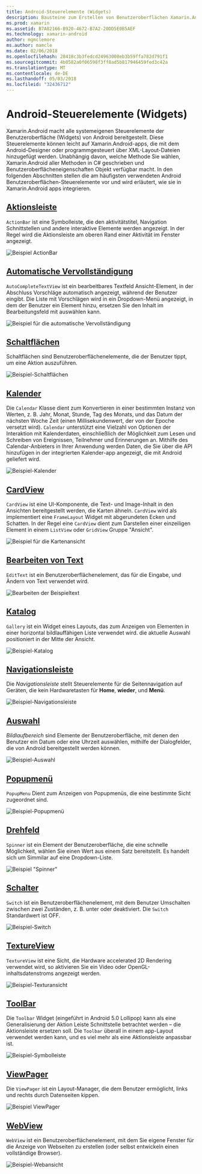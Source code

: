 ```yaml
---
title: Android-Steuerelemente (Widgets)
description: Bausteine zum Erstellen von Benutzeroberflächen Xamarin.Android
ms.prod: xamarin
ms.assetid: B7A82166-B920-4672-B7A2-20DD5E0B5AEF
ms.technology: xamarin-android
author: mgmclemore
ms.author: mamcle
ms.date: 02/06/2018
ms.openlocfilehash: 28418c3b3fedcd24963008eb3b59ffa782d791f1
ms.sourcegitcommit: 4b0582a0f06598f3ff8ad5b817946459fed3c42a
ms.translationtype: MT
ms.contentlocale: de-DE
ms.lasthandoff: 05/03/2018
ms.locfileid: "32436712"
---
```

# <a name="android-controls-widgets"></a>Android-Steuerelemente (Widgets)

Xamarin.Android macht alle systemeigenen Steuerelemente der Benutzeroberfläche (Widgets) von Android bereitgestellt. Diese Steuerelemente können leicht auf Xamarin.Android-apps, die mit dem Android-Designer oder programmgesteuert über XML-Layout-Dateien hinzugefügt werden. Unabhängig davon, welche Methode Sie wählen, Xamarin.Android aller Methoden in C# geschrieben und Benutzeroberflächeneigenschaften Objekt verfügbar macht. In den folgenden Abschnitten stellen die am häufigsten verwendeten Android Benutzeroberflächen-Steuerelemente vor und wird erläutert, wie sie in Xamarin.Android apps integrieren.

## <a name="action-barandroiduser-interfacecontrolsaction-barmd"></a>[Aktionsleiste](~/android/user-interface/controls/action-bar.md) 

`ActionBar` ist eine Symbolleiste, die den aktivitätstitel, Navigation Schnittstellen und andere interaktive Elemente werden angezeigt. In der Regel wird die Aktionsleiste am oberen Rand einer Aktivität im Fenster angezeigt.

![Beispiel ActionBar](images/action-bar.png)


## <a name="auto-completeandroiduser-interfacecontrolsauto-completemd"></a>[Automatische Vervollständigung](~/android/user-interface/controls/auto-complete.md)

`AutoCompleteTextView` ist ein bearbeitbares Textfeld Ansicht-Element, in der Abschluss Vorschläge automatisch angezeigt, während der Benutzer eingibt. Die Liste mit Vorschlägen wird in ein Dropdown-Menü angezeigt, in dem der Benutzer ein Element hinzu, ersetzen Sie den Inhalt im Bearbeitungsfeld mit auswählen kann.

![Beispiel für die automatische Vervollständigung](images/auto-complete.png)


## <a name="buttonsandroiduser-interfacecontrolsbuttonsindexmd"></a>[Schaltflächen](~/android/user-interface/controls/buttons/index.md)

Schaltflächen sind Benutzeroberflächenelemente, die der Benutzer tippt, um eine Aktion auszuführen.

![Beispiel-Schaltflächen](images/buttons.png)


## <a name="calendarandroiduser-interfacecontrolscalendarmd"></a>[Kalender](~/android/user-interface/controls/calendar.md)

Die `Calendar` Klasse dient zum Konvertieren in einer bestimmten Instanz von Werten, z. B. Jahr, Monat, Stunde, Tag des Monats, und das Datum der nächsten Woche Zeit (einen Millisekundenwert, der von der Epoche versetzt wird).
`Calendar` unterstützt eine Vielzahl von Optionen der Interaktion mit Kalenderdaten, einschließlich der Möglichkeit zum Lesen und Schreiben von Ereignissen, Teilnehmer und Erinnerungen an. Mithilfe des Calendar-Anbieters in Ihrer Anwendung werden Daten, die Sie über die API hinzufügen in der integrierten Kalender-app angezeigt, die mit Android geliefert wird.

![Beispiel-Kalender](images/calendar.png)


## <a name="cardviewandroiduser-interfacecontrolscard-viewmd"></a>[CardView](~/android/user-interface/controls/card-view.md)

`CardView` ist eine UI-Komponente, die Text- und Image-Inhalt in den Ansichten bereitgestellt werden, die Karten ähneln. `CardView` wird als implementiert eine `FrameLayout` Widget mit abgerundeten Ecken und Schatten. In der Regel eine `CardView` dient zum Darstellen einer einzeiligen Element in einem `ListView` oder `GridView` Gruppe "Ansicht".

![Beispiel für die Kartenansicht](images/cardview.png)


## <a name="edit-textandroiduser-interfacecontrolsedit-textmd"></a>[Bearbeiten von Text](~/android/user-interface/controls/edit-text.md)

`EditText` ist ein Benutzeroberflächenelement, das für die Eingabe, und Ändern von Text verwendet wird.

![Bearbeiten der Beispieltext](images/edit-text.png)


## <a name="galleryandroiduser-interfacecontrolsgallerymd"></a>[Katalog](~/android/user-interface/controls/gallery.md)

`Gallery` ist ein Widget eines Layouts, das zum Anzeigen von Elementen in einer horizontal bildlauffähigen Liste verwendet wird. die aktuelle Auswahl positioniert in der Mitte der Ansicht.

![Beispiel-Katalog](images/gallery.png)


## <a name="navigation-barandroiduser-interfacecontrolsnavigation-barmd"></a>[Navigationsleiste](~/android/user-interface/controls/navigation-bar.md)

Die *Navigationsleiste* stellt Steuerelemente für die Seitennavigation auf Geräten, die kein Hardwaretasten für **Home**, **wieder**, und **Menü**.

![Beispiel-Navigationsleiste](images/navigation-bar.png)


## <a name="pickersandroiduser-interfacecontrolspickersindexmd"></a>[Auswahl](~/android/user-interface/controls/pickers/index.md)

*Bildlaufbereich* sind Elemente der Benutzeroberfläche, mit denen den Benutzer ein Datum oder eine Uhrzeit auswählen, mithilfe der Dialogfelder, die von Android bereitgestellt werden können.

![Beispiel-Auswahl](images/picker.png)


## <a name="popup-menuandroiduser-interfacecontrolspopup-menumd"></a>[Popupmenü](~/android/user-interface/controls/popup-menu.md)

`PopupMenu` Dient zum Anzeigen von Popupmenüs, die eine bestimmte Sicht zugeordnet sind.

![Beispiel-Popupmenü](images/popup-menu.png)


## <a name="spinnerandroiduser-interfacecontrolsspinnermd"></a>[Drehfeld](~/android/user-interface/controls/spinner.md)

`Spinner` ist ein Element der Benutzeroberfläche, die eine schnelle Möglichkeit, wählen Sie einen Wert aus einem Satz bereitstellt. Es handelt sich um Simmilar auf eine Dropdown-Liste. 

![Beispiel "Spinner"](images/spinner.png)


## <a name="switchandroiduser-interfacecontrolsswitchmd"></a>[Schalter](~/android/user-interface/controls/switch.md)

`Switch` ist ein Benutzeroberflächenelement, mit dem Benutzer Umschalten zwischen zwei Zuständen, z. B. unter oder deaktiviert. Die `Switch` Standardwert ist OFF.

![Beispiel-Switch](images/switch.png)


## <a name="textureviewandroiduser-interfacecontrolstexture-viewmd"></a>[TextureView](~/android/user-interface/controls/texture-view.md)

`TextureView` ist eine Sicht, die Hardware accelerated 2D Rendering verwendet wird, so aktivieren Sie ein Video oder OpenGL-inhaltsdatenstroms angezeigt werden.

![Beispiel-Texturansicht](images/texture-view.png)


## <a name="toolbarandroiduser-interfacecontrolstool-barindexmd"></a>[ToolBar](~/android/user-interface/controls/tool-bar/index.md)

Die `Toolbar` Widget (eingeführt in Android 5.0 Lollipop) kann als eine Generalisierung der Aktion Leiste Schnittstelle betrachtet werden &ndash; die Aktionsleiste ersetzen soll. Die `Toolbar` überall in einem app-Layout verwendet werden kann, und es viel mehr als eine Aktionsleiste anpassbar ist.

![Beispiel-Symbolleiste](images/toolbar.png)


## <a name="viewpagerandroiduser-interfacecontrolsview-pagerindexmd"></a>[ViewPager](~/android/user-interface/controls/view-pager/index.md) 

Die `ViewPager` ist ein Layout-Manager, die dem Benutzer ermöglicht, links und rechts durch Datenseiten kippen.

![Beispiel ViewPager](images/viewpager.png)


## <a name="webviewandroiduser-interfacecontrolsweb-viewmd"></a>[WebView](~/android/user-interface/controls/web-view.md)

`WebView` ist ein Benutzeroberflächenelement, mit dem Sie eigene Fenster für die Anzeige von Webseiten zu erstellen (oder selbst entwickeln einen vollständige Browser).

![Beispiel-Webansicht](images/web-view.png)

